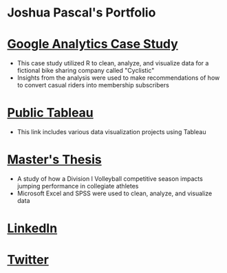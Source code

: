 # Joshua Pascal's Portfolio

# [Google Analytics Case Study](https://drive.google.com/file/d/1tZYKD6RjEmMmeYyVefNmkPDfx0Ao9UPj/view?usp=share_link)
+ This case study utilized R to clean, analyze, and visualize data for a fictional bike sharing company called "Cyclistic"
+ Insights from the analysis were used to make recommendations of how to convert casual riders into membership subscribers

# [Public Tableau](https://public.tableau.com/app/profile/joshua.pascal)
+ This link includes various data visualization projects using Tableau

# [Master's Thesis](https://digitalcommons.georgiasouthern.edu/cgi/viewcontent.cgi?article=3330&context=etd)
+ A study of how a Division I Volleyball competitive season impacts jumping performance in collegiate athletes
+ Microsoft Excel and SPSS were used to clean, analyze, and visualize data

# [LinkedIn](https://www.linkedin.com/in/joshua-pascal-94914992/)

# [Twitter](https://twitter.com/jpascalms?s=21&t=alH7_RF8Aa9hXBOdFNeDbg)

